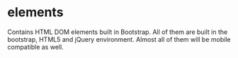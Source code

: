 # elements
Contains HTML DOM elements built in Bootstrap. All of them are built in the bootstrap, HTML5 and jQuery environment. Almost all of them will be mobile compatible as well.
